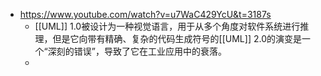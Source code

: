 - https://www.youtube.com/watch?v=u7WaC429YcU&t=3187s
	- [[UML]] 1.0被设计为一种视觉语言，用于从多个角度对软件系统进行推理，但是它向带有精确、复杂的代码生成符号的[[UML]] 2.0的演变是一个“深刻的错误”，导致了它在工业应用中的衰落。
	-